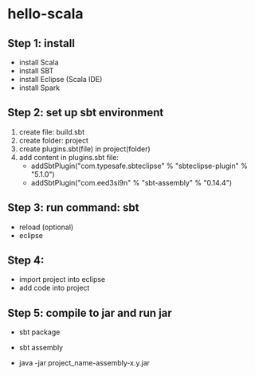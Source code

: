 # hello-scala

## Step 1: install 

- install Scala
- install SBT
- install Eclipse (Scala IDE)
- install Spark

## Step 2: set up sbt environment

1. create file: build.sbt
2. create folder: project
3. create plugins.sbt(file) in project(folder)
4. add content in plugins.sbt file: 
	- addSbtPlugin("com.typesafe.sbteclipse" % "sbteclipse-plugin" % "5.1.0")
	- addSbtPlugin("com.eed3si9n" % "sbt-assembly" % "0.14.4")
	
## Step 3: run command: sbt

- reload (optional)
- eclipse

## Step 4: 

- import project into eclipse
- add code into project

## Step 5: compile to jar and run jar

- sbt package
- sbt assembly

- java -jar project_name-assembly-x.y.jar
